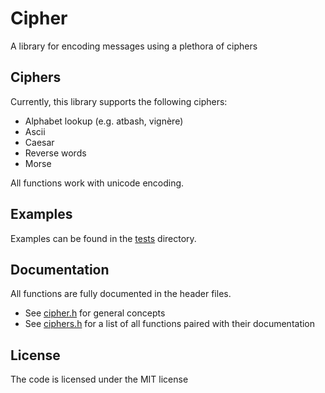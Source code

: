 # Cipher

A library for encoding messages using a plethora of ciphers

## Ciphers

Currently, this library supports the following ciphers:
- Alphabet lookup (e.g. atbash, vignère)
- Ascii
- Caesar
- Reverse words
- Morse

All functions work with unicode encoding.

## Examples

Examples can be found in the [tests](./tests) directory.

## Documentation

All functions are fully documented in the header files.

- See [cipher.h](./include/cipher/cipher.h) for general concepts
- See [ciphers.h](./include/cipher/ciphers.h) for a list of all functions paired
  with their documentation

## License

The code is licensed under the MIT license
